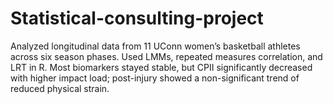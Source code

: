 # Statistical-consulting-project
Analyzed longitudinal data from 11 UConn women’s basketball athletes across six season phases. Used LMMs, repeated measures correlation, and LRT in R. Most biomarkers stayed stable, but CPII significantly decreased with higher impact load; post-injury showed a non-significant trend of reduced physical strain.

